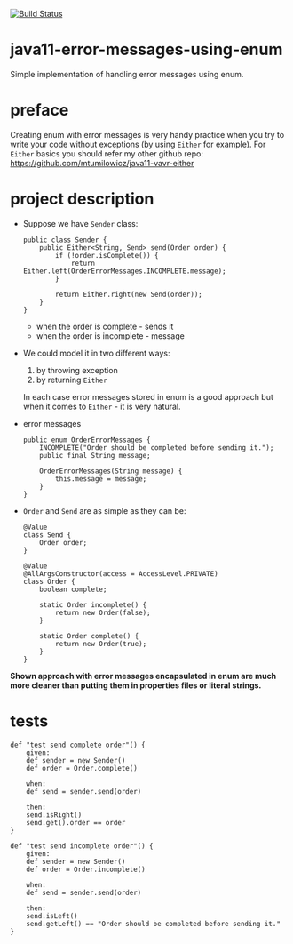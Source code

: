 [![Build Status](https://travis-ci.com/mtumilowicz/java11-error-messages-using-enum.svg?branch=master)](https://travis-ci.com/mtumilowicz/java11-error-messages-using-enum)

# java11-error-messages-using-enum
Simple implementation of handling error messages using enum.

# preface
Creating enum with error messages is very handy practice
when you try to write your code without exceptions (by 
using `Either` for example). For `Either` basics you should refer
my other github repo: https://github.com/mtumilowicz/java11-vavr-either

# project description
* Suppose we have `Sender` class:
    ```
    public class Sender {
        public Either<String, Send> send(Order order) {
            if (!order.isComplete()) {
                return Either.left(OrderErrorMessages.INCOMPLETE.message);
            }
            
            return Either.right(new Send(order));
        }
    }
    ```
    * when the order is complete - sends it
    * when the order is incomplete - message

* We could model it in two different ways:
    1. by throwing exception
    1. by returning `Either`
    
    In each case error messages stored in enum is a good approach
    but when it comes to `Either` - it is very natural.
    
* error messages
    ```
    public enum OrderErrorMessages {
        INCOMPLETE("Order should be completed before sending it.");
        public final String message;
    
        OrderErrorMessages(String message) {
            this.message = message;
        }
    }
    ```

* `Order` and `Send` are as simple as they can be:
    ```
    @Value
    class Send {
        Order order;
    }
    
    @Value
    @AllArgsConstructor(access = AccessLevel.PRIVATE)
    class Order {
        boolean complete;
        
        static Order incomplete() {
            return new Order(false);
        }
        
        static Order complete() {
            return new Order(true);
        }
    }
    ```
**Shown approach with error messages encapsulated in enum
    are much more cleaner than putting them in properties files
    or literal strings.**
# tests
```
def "test send complete order"() {
    given:
    def sender = new Sender()
    def order = Order.complete()

    when:
    def send = sender.send(order)

    then:
    send.isRight()
    send.get().order == order
}

def "test send incomplete order"() {
    given:
    def sender = new Sender()
    def order = Order.incomplete()

    when:
    def send = sender.send(order)

    then:
    send.isLeft()
    send.getLeft() == "Order should be completed before sending it."
}
```